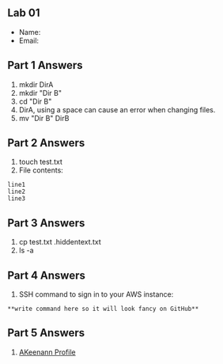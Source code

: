 ## Lab 01

- Name:
- Email:

## Part 1 Answers

1. mkdir DirA
2. mkdir "Dir B"
3. cd "Dir B"
4. DirA, using a space can cause an error when changing files.
5. mv "Dir B" DirB

## Part 2 Answers

1. touch test.txt
2. File contents:

```
line1
line2
line3
```

## Part 3 Answers

1. cp test.txt .hiddentext.txt
2. ls -a

## Part 4 Answers

1. SSH command to sign in to your AWS instance:

```
**write command here so it will look fancy on GitHub**
```

## Part 5 Answers

1. [AKeenann Profile](https://github.com/AKeenann)
